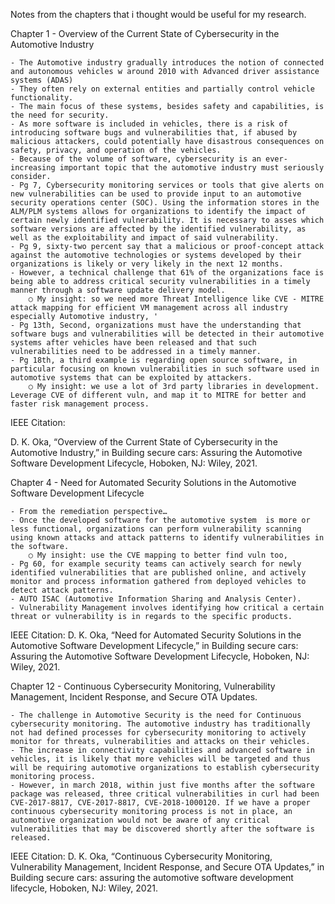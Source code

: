 
Notes from the chapters that i thought would be useful for my research. 

Chapter 1 - Overview of the Current State of Cybersecurity in the Automotive
Industry 

	- The Automotive industry gradually introduces the notion of connected and autonomous vehicles w around 2010 with Advanced driver assistance systems (ADAS) 
	- They often rely on external entities and partially control vehicle functionality. 
	- The main focus of these systems, besides safety and capabilities, is the need for security.
	- As more software is included in vehicles, there is a risk of introducing software bugs and vulnerabilities that, if abused by malicious attackers, could potentially have disastrous consequences on safety, privacy, and operation of the vehicles.
	- Because of the volume of software, cybersecurity is an ever-increasing important topic that the automotive industry must seriously consider. 
	- Pg 7, Cybersecurity monitoring services or tools that give alerts on new vulnerabilities can be used to provide input to an automotive security operations center (SOC). Using the information stores in the ALM/PLM systems allows for organizations to identify the impact of certain newly identified vulnerability. It is necessary to asses which software versions are affected by the identified vulnerability, as well as the exploitability and impact of said vulnerability. 
	- Pg 9, sixty-two percent say that a malicious or proof-concept attack against the automotive technologies or systems developed by their organizations is likely or very likely in the next 12 months.
	- However, a technical challenge that 61% of the organizations face is being able to address critical security vulnerabilities in a timely manner through a software update delivery model. 
		○ My insight: so we need more Threat Intelligence like CVE - MITRE attack mapping for efficient VM management across all industry especially Automotive industry, '
	- Pg 13th, Second, organizations must have the understanding that software bugs and vulnerabilities will be detected in their automotive systems after vehicles have been released and that such vulnerabilities need to be addressed in a timely manner. 
	- Pg 18th, a third example is regarding open source software, in particular focusing on known vulnerabilities in such software used in automotive systems that can be exploited by attackers. 
		○ My insight: we use a lot of 3rd party libraries in development. Leverage CVE of different vuln, and map it to MITRE for better and faster risk management process. 
	

IEEE Citation:  

D. K. Oka, “Overview of the Current State of Cybersecurity in the Automotive Industry,” in Building secure cars: Assuring the Automotive Software Development Lifecycle, Hoboken, NJ: Wiley, 2021. 

Chapter 4 - Need for Automated Security Solutions in the Automotive Software Development Lifecycle

	- From the remediation perspective…
	- Once the developed software for the automotive system  is more or less functional, organizations can perform vulnerability scanning using known attacks and attack patterns to identify vulnerabilities in the software. 
		○ My insight: use the CVE mapping to better find vuln too,
	- Pg 60, for example security teams can actively search for newly identified vulnerabilities that are published online, and actively monitor and process information gathered from deployed vehicles to detect attack patterns. 
	- AUTO ISAC (Automotive Information Sharing and Analysis Center). 
	- Vulnerability Management involves identifying how critical a certain threat or vulnerability is in regards to the specific products. 
	


IEEE Citation: 
D. K. Oka, “Need for Automated Security Solutions in the Automotive Software Development Lifecycle,” in Building secure cars: Assuring the Automotive Software Development Lifecycle, Hoboken, NJ: Wiley, 2021. 

Chapter 12 - Continuous Cybersecurity  Monitoring, Vulnerability Management, Incident Response, and Secure OTA Updates. 

	- The challenge in Automotive Security is the need for Continuous cybersecurity monitoring. The automotive industry has traditionally not had defined processes for cybersecurity monitoring to actively monitor for threats, vulnerabilities and attacks on their vehicles. 
	- The increase in connectivity capabilities and advanced software in vehicles, it is likely that more vehicles will be targeted and thus will be requiring automotive organizations to establish cybersecurity monitoring process. 
	- However, in march 2018, within just five months after the software package was released, three critical vulnerabilities in curl had been CVE-2017-8817, CVE-2017-8817, CVE-2018-1000120. If we have a proper continuous cybersecurity monitoring process is not in place, an automotive organization would not be aware of any critical vulnerabilities that may be discovered shortly after the software is released. 



IEEE Citation: 
D. K. Oka, “Continuous Cybersecurity Monitoring, Vulnerability Management, Incident Response, and Secure OTA Updates,” in Building secure cars: assuring the automotive software development lifecycle, Hoboken, NJ: Wiley, 2021. 

